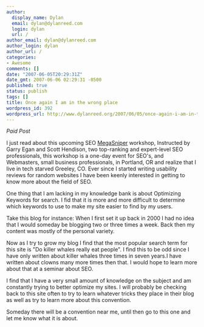 ```yaml
---
author:
  display_name: Dylan
  email: dylan@dylanreed.com
  login: dylan
  url: /
author_email: dylan@dylanreed.com
author_login: dylan
author_url: /
categories:
- Awesome
comments: []
date: "2007-06-05T20:29:31Z"
date_gmt: 2007-06-06 02:29:31 -0500
published: true
status: publish
tags: []
title: Once again I am in the wrong place
wordpress_id: 392
wordpress_url: http://www.dylanreed.org/2007/06/05/once-again-i-am-in-the-wrong-place/
---
```


_Paid Post_

I just read about this upcoming SEO [MegaSniper][1] workshop, Instructed by Garry Egan and Scott Hendison, two top-ranking and expert-level SEO professionals, this workshop is a one-day event for SEO's, and Webmasters, small business professionals, in Portland, OR and realize that I live in tech starved Greeley, CO. Ever since I started writing usability reviews for random websites I have been keenly interested in getting to know more about the field of SEO.

   [1]: http://www.seoworkshop.org

One thing that I am lacking in my knowledge bank is about Optimizing Keywords for search. I fid that it is more and more difficult to determine which keywords to use to make my site easier to find by my users.

Take this blog for instance: When I first set it up back in 2000 I had no idea that I would someday be blogging two or three times a week. Back then my content was mostly of the personal variety.

Now as I try to grow my blog I find that the most popular search term for this site is "Do killer whales really eat people". I find this to be odd since I have only written about killer whales three times in seven years.I have written about clowns many more times then that. I would hope to learn more about that at a seminar about SEO.

I find that I have a very small amount of knowledge on the subject and am constantly trying to better optimize my sites. I will probably be checking back to this site often to try to learn whatever tricks they place in their blog as well as try to learn more about this convention.

Someday there will be a convention near me, until then go to this one and let me know what it is about.
